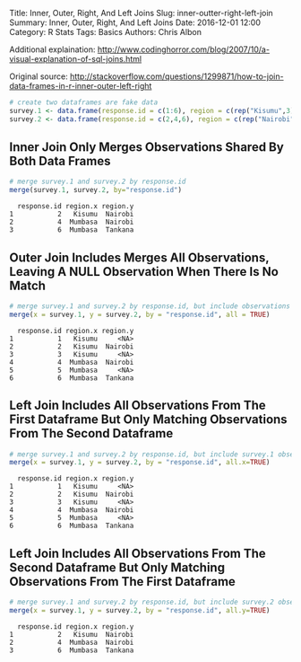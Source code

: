Title: Inner, Outer, Right, And Left Joins
Slug: inner-outter-right-left-join
Summary: Inner, Outer, Right, And Left Joins
Date: 2016-12-01 12:00
Category: R Stats
Tags: Basics
Authors: Chris Albon



Additional explaination: http://www.codinghorror.com/blog/2007/10/a-visual-explanation-of-sql-joins.html

Original source: http://stackoverflow.com/questions/1299871/how-to-join-data-frames-in-r-inner-outer-left-right


```R
# create two dataframes are fake data
survey.1 <- data.frame(response.id = c(1:6), region = c(rep("Kisumu",3),rep("Mumbasa",3)))
survey.2 <- data.frame(response.id = c(2,4,6), region = c(rep("Nairobi",2),rep("Tankana",1)))
```

## Inner Join Only Merges Observations Shared By Both Data Frames


```R
# merge survey.1 and survey.2 by response.id
merge(survey.1, survey.2, by="response.id")
```




      response.id region.x region.y
    1           2   Kisumu  Nairobi
    2           4  Mumbasa  Nairobi
    3           6  Mumbasa  Tankana



## Outer Join Includes Merges All Observations, Leaving A NULL Observation When There Is No Match


```R
# merge survey.1 and survey.2 by response.id, but include observations that don't match
merge(x = survey.1, y = survey.2, by = "response.id", all = TRUE)
```




      response.id region.x region.y
    1           1   Kisumu     <NA>
    2           2   Kisumu  Nairobi
    3           3   Kisumu     <NA>
    4           4  Mumbasa  Nairobi
    5           5  Mumbasa     <NA>
    6           6  Mumbasa  Tankana



## Left Join Includes All Observations From The First Dataframe But Only Matching Observations From The Second Dataframe


```R
# merge survey.1 and survey.2 by response.id, but include survey.1 observations
merge(x = survey.1, y = survey.2, by = "response.id", all.x=TRUE)
```




      response.id region.x region.y
    1           1   Kisumu     <NA>
    2           2   Kisumu  Nairobi
    3           3   Kisumu     <NA>
    4           4  Mumbasa  Nairobi
    5           5  Mumbasa     <NA>
    6           6  Mumbasa  Tankana



## Left Join Includes All Observations From The Second Dataframe But Only Matching Observations From The First Dataframe


```R
# merge survey.1 and survey.2 by response.id, but include survey.2 observations
merge(x = survey.1, y = survey.2, by = "response.id", all.y=TRUE)
```




      response.id region.x region.y
    1           2   Kisumu  Nairobi
    2           4  Mumbasa  Nairobi
    3           6  Mumbasa  Tankana
